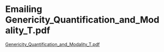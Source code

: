# Emailing Genericity\_Quantification\_and\_Modality\_T.pdf

[Genericity\_Quantification\_and\_Modality\_T.pdf](../files/93bccc38-6495-4278-ac5b-53543fbc05eb.pdf)